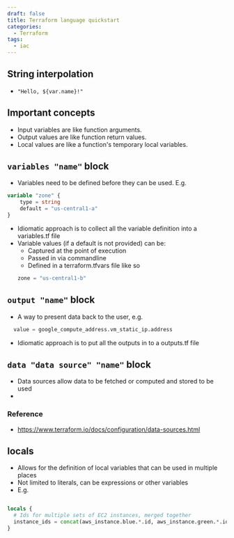 ```yaml
---
draft: false
title: Terraform language quickstart
categories:
  - Terraform
tags:
  - iac
---
```

## String interpolation
- `"Hello, ${var.name}!"`

## Important concepts
- Input variables are like function arguments.
- Output values are like function return values.
- Local values are like a function's temporary local variables.

## `variables "name"` block

- Variables need to be defined before they can be used. 
E.g.
```tf
variable "zone" {
    type = string
    default = "us-central1-a"
}
```
- Idiomatic approach is to collect all the variable definition into a variables.tf file
- Variable values (if a default is not provided) can be:
  - Captured at the point of execution 
  - Passed in via commandline
  - Defined in a terraform.tfvars file like so
  ```tf
  zone = "us-central1-b"
  ```
## `output "name"` block
- A way to present data back to the user, e.g.
```tf
  value = google_compute_address.vm_static_ip.address
```
- Idiomatic approach is to put all the outputs in to a outputs.tf file 

## `data "data source" "name"` block
- Data sources allow data to be fetched or computed and stored to be used 
- 

### Reference
- https://www.terraform.io/docs/configuration/data-sources.html

## locals 
- Allows for the definition of local variables that can be used in multiple places
- Not limited to literals, can be expressions or other variables
- E.g.

```tf

locals {
  # Ids for multiple sets of EC2 instances, merged together
  instance_ids = concat(aws_instance.blue.*.id, aws_instance.green.*.id)
}

```